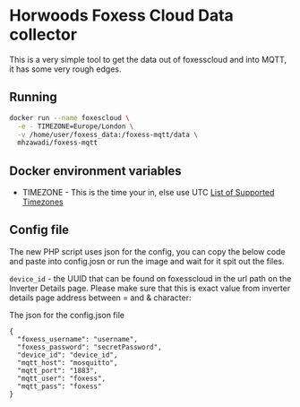 # Horwoods Foxess Cloud Data collector

This is a very simple tool to get the data out of foxesscloud and into MQTT, it has some very rough edges.

## Running

```bash
docker run --name foxescloud \
  -e - TIMEZONE=Europe/London \
  -v /home/user/foxess_data:/foxess-mqtt/data \
  mhzawadi/foxess-mqtt
```

## Docker environment variables

- TIMEZONE - This is the time your in, else use UTC [List of Supported Timezones](https://www.php.net/manual/en/timezones.php)

## Config file

The new PHP script uses json for the config,
you can copy the below code and paste into config.josn or run the image and wait for it spit out the files.

`device_id` - the UUID that can be found on foxesscloud in the url path on the Inverter Details page.
Please make sure that this is exact value from inverter details page address between = and & character:

The json for the config.json file
```
{
  "foxess_username": "username",
  "foxess_password": "secretPassword",
  "device_id": "device_id",
  "mqtt_host": "mosquitto",
  "mqtt_port": "1883",
  "mqtt_user": "foxess",
  "mqtt_pass": "foxess"
}
```
